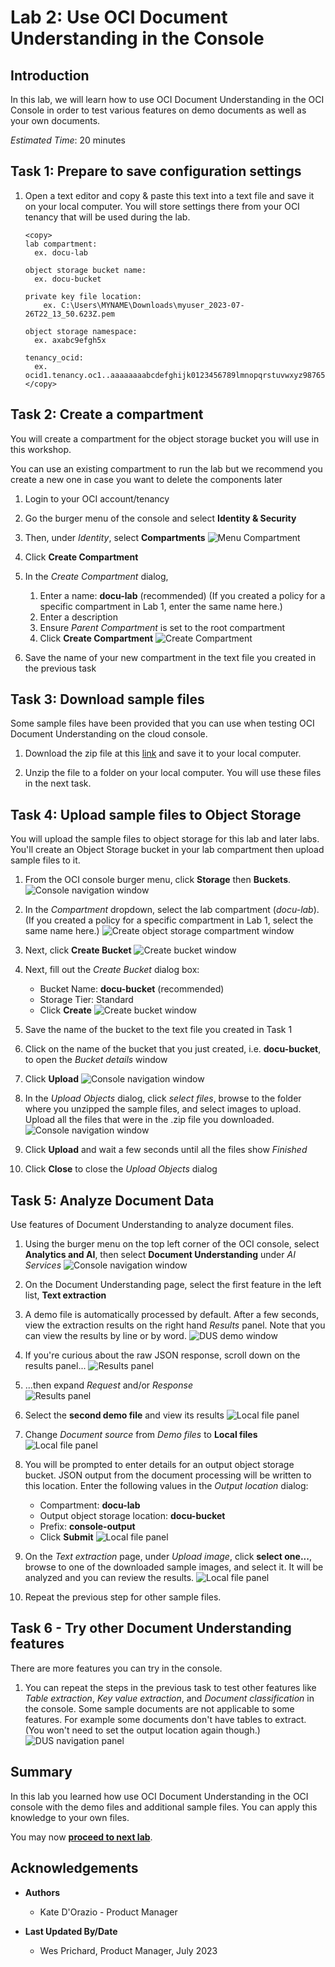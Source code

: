 # Lab 2: Use OCI Document Understanding in the Console

## Introduction
In this lab, we will learn how to use OCI Document Understanding in the OCI Console in order to test various features on demo documents as well as your own documents.

*Estimated Time*: 20 minutes

## Task 1: Prepare to save configuration settings

1. Open a text editor and copy & paste this text into a text file and save it on your local computer. You will store settings there from your OCI tenancy that will be used during the lab.
    ```text
    <copy>
    lab compartment:
      ex. docu-lab

    object storage bucket name: 
      ex. docu-bucket

    private key file location: 
	    ex. C:\Users\MYNAME\Downloads\myuser_2023-07-26T22_13_50.623Z.pem
	
    object storage namespace:
      ex. axabc9efgh5x

    tenancy_ocid:
      ex. ocid1.tenancy.oc1..aaaaaaaabcdefghijk0123456789lmnopqrstuvwxyz9876543210abcdefg  
    </copy>
    ```


## Task 2: Create a compartment
You will create a compartment for the object storage bucket you will use in this workshop. 

You can use an existing compartment to run the lab but we recommend you create a new one in case you want to delete the components later

1. Login to your OCI account/tenancy

1. Go the burger menu of the console and select **Identity & Security**

1. Then, under *Identity*, select **Compartments**
    ![Menu Compartment](images/compartment1.png)

1. Click **Create Compartment**

1. In the *Create Compartment* dialog, 
    1. Enter a name: **docu-lab** (recommended) (If you created a policy for a specific compartment in Lab 1, enter the same name here.)
    1. Enter a description
    1. Ensure *Parent Compartment* is set to the root compartment
    1. Click **Create Compartment**
    ![Create Compartment](images/compartment2.png)

1. Save the name of your new compartment in the text file you created in the previous task

## Task 3: Download sample files
Some sample files have been provided that you can use when testing OCI Document Understanding on the cloud console.

1. Download the zip file at this [link](https://objectstorage.us-ashburn-1.oraclecloud.com/p/Ei1_2QRw4M8tQpk59Qhao2JCvEivSAX8MGB9R6PfHZlqNkpkAcnVg4V3-GyTs1_t/n/c4u04/b/livelabsfiles/o/oci-library/sample_images.zip) and save it to your local computer.

1. Unzip the file to a folder on your local computer. You will use these files in the next task.

## Task 4: Upload sample files to Object Storage
You will upload the sample files to object storage for this lab and later labs. You'll create an Object Storage bucket in your lab compartment then upload sample files to it.

1. From the OCI console burger menu, click **Storage** then **Buckets**.
    ![Console navigation window](./images/consolebucketbutton.png)

1. In the *Compartment* dropdown, select the lab compartment (*docu-lab*). (If you created a policy for a specific compartment in Lab 1, select the same name here.)
    ![Create object storage compartment window](./images/consolecompartmentsearch.png)

1. Next, click **Create Bucket**
    ![Create bucket window](./images/consolecreatebucket.png)

1. Next, fill out the *Create Bucket* dialog box:
    - Bucket Name: **docu-bucket** (recommended)
    - Storage Tier: Standard
    - Click **Create**
    ![Create bucket window](./images/consolecreatenewbucket.png)

1. Save the name of the bucket to the text file you created in Task 1

1. Click on the name of the bucket that you just created, i.e. **docu-bucket**, to open the *Bucket details* window 

1. Click **Upload** 
    ![Console navigation window](./images/consolebucketselection.png)

1. In the *Upload Objects* dialog, click *select files*, browse to the folder where you unzipped the sample files, and select images to upload. Upload all the files that were in the .zip file you downloaded.
    ![Console navigation window](./images/consolebucketupload.png)

1. Click **Upload** and wait a few seconds until all the files show *Finished*

1. Click **Close** to close the *Upload Objects* dialog

## Task 5: Analyze Document Data
Use features of Document Understanding to analyze document files.

  1. Using the burger menu on the top left corner of the OCI console, select **Analytics and AI**, then select **Document Understanding** under *AI Services*
      ![Console navigation window](./images/ocinavigationmenu.png)

  2. On the Document Understanding page, select the first feature in the left list, **Text extraction** 
  
  1. A demo file is automatically processed by default. After a few seconds, view the extraction results on the right hand *Results* panel. Note that you can view the results by line or by word.
      ![DUS demo window](./images/documentconsoletext.PNG)

  1. If you're curious about the raw JSON response, scroll down on the results panel... 
      ![Results panel](./images/results-highlighted.PNG)
  
  1. ...then expand *Request* and/or *Response*  
      ![Results panel](./images/documentconsoleresults.PNG)

  1. Select the **second demo file** and view its results
      ![Local file panel](./images/documentconsolefile.PNG)

  1. Change *Document source* from *Demo files* to **Local files**
    ![Local file panel](./images/documentconsolelocalfile.PNG)

  1. You will be prompted to enter details for an output object storage bucket. JSON output from the document processing will be written to this location. Enter the following values in the *Output location* dialog:
    
      - Compartment: **docu-lab**
      - Output object storage location: **docu-bucket**
      - Prefix: **console-output**
      - Click **Submit**
    ![Local file panel](./images/documentconsoleoutput.PNG) 

  1. On the *Text extraction* page, under *Upload image*, click **select one...**, browse to one of the downloaded sample images, and select it. It will be analyzed and you can review the results.
  ![Local file panel](./images/documentconsolelocalfile.PNG)

  1. Repeat the previous step for other sample files.
  
## Task 6 - Try other Document Understanding features
There are more features you can try in the console.

  1. You can repeat the steps in the previous task to test other features like *Table extraction*, *Key value extraction*, and *Document classification* in the console. Some sample documents are not applicable to some features. For example some documents don't have tables to extract. (You won't need to set the output location again though.)
      ![DUS navigation panel](./images/documentconsolenav.PNG)


## Summary
In this lab you learned how use OCI Document Understanding in the OCI console with the demo files and additional sample files. You can apply this knowledge to your own files.

You may now **[proceed to next lab](#next)**.

## Acknowledgements
* **Authors**
    * Kate D'Orazio - Product Manager


* **Last Updated By/Date**
    * Wes Prichard, Product Manager, July 2023
